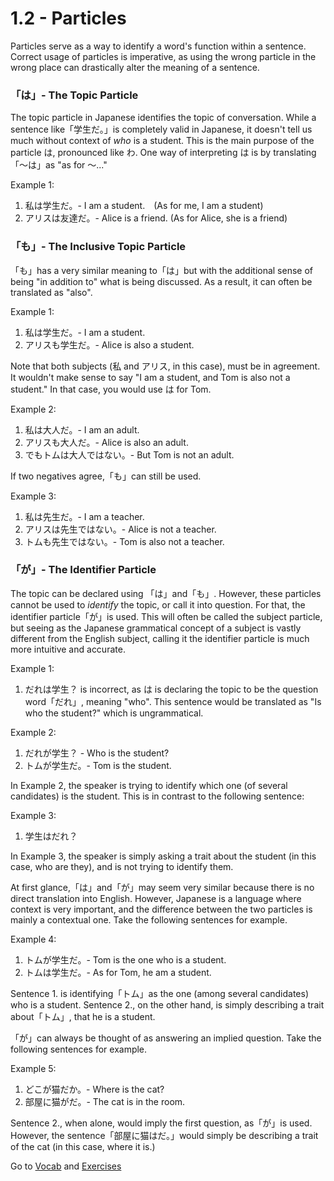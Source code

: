 # 1.2 - Particles

Particles serve as a way to identify a word's function within a sentence. Correct usage of particles is imperative, as using the wrong particle in the wrong place can drastically alter the meaning of a sentence.

### 「は」- The Topic Particle

The topic particle in Japanese identifies the topic of conversation. While a sentence like「学生だ。」is completely valid in Japanese, it doesn't tell us much without context of *who* is a student. This is the main purpose of the particle は, pronounced like わ. One way of interpreting は is by translating「～は」as "as for ～..."

Example 1:
1. 私は学生だ。- I am a student.　(As for me, I am a student)
2. アリスは友達だ。- Alice is a friend. (As for Alice, she is a friend)

### 「も」- The Inclusive Topic Particle

「も」has a very similar meaning to「は」but with the additional sense of being "in addition to" what is being discussed. As a result, it can often be translated as "also". 

Example 1:
1. 私は学生だ。- I am a student.
2. アリスも学生だ。- Alice is also a student.

Note that both subjects (私 and アリス, in this case), must be in agreement. It wouldn't make sense to say "I am a student, and Tom is also not a student." In that case, you would use は for Tom.

Example 2:
1. 私は大人だ。- I am an adult.
2. アリスも大人だ。- Alice is also an adult.
3. でもトムは大人ではない。- But Tom is not an adult.

If two negatives agree,「も」can still be used.

Example 3:
1. 私は先生だ。- I am a teacher.
2. アリスは先生ではない。- Alice is not a teacher.
3. トムも先生ではない。- Tom is also not a teacher.

### 「が」- The Identifier Particle

The topic can be declared using 「は」and「も」. However, these particles cannot be used to *identify* the topic, or call it into question. For that, the identifier particle「が」is used. This will often be called the subject particle, but seeing as the Japanese grammatical concept of a subject is vastly different from the English subject, calling it the identifier particle is much more intuitive and accurate.

Example 1:
1. だれは学生？ is incorrect, as は is declaring the topic to be the question word「だれ」, meaning "who". This sentence would be translated as "Is who the student?" which is ungrammatical.

Example 2:
1. だれが学生？ - Who is the student?
2. トムが学生だ。- Tom is the student.

In Example 2, the speaker is trying to identify which one (of several candidates) is the student. This is in contrast to the following sentence:

Example 3:
1. 学生はだれ？

In Example 3, the speaker is simply asking a trait about the student (in this case, who are they), and is not trying to identify them.

At first glance,「は」and「が」may seem very similar because there is no direct translation into English. However, Japanese is a language where context is very important, and the difference between the two particles is mainly a contextual one. Take the following sentences for example.

Example 4:
1. トムが学生だ。- Tom is the one who is a student.
2. トムは学生だ。- As for Tom, he am a student.

Sentence 1. is identifying「トム」as the one (among several candidates) who is a student. Sentence 2., on the other hand, is simply describing a trait about「トム」, that he is a student.

「が」can always be thought of as answering an implied question. Take the following sentences for example.

Example 5:
1. どこが猫だか。- Where is the cat?
2. 部屋に猫がだ。- The cat is in the room.

Sentence 2., when alone, would imply the first question, as「が」is used. However, the sentence「部屋に猫はだ。」would simply be describing a trait of the cat (in this case, where it is.)

Go to [Vocab](../v/1-2.md) and [Exercises](../e/1-2.md)
